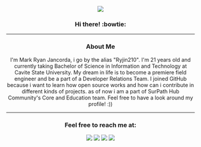 <p align="center"><img src="https://user-images.githubusercontent.com/77573336/130726998-dba03447-91e1-43f7-a5dc-8f867015f091.jpg"></p>

<h3 align="center">Hi there! :bowtie:</h3>

_________________

<h3 align="center">About Me</h3>

<p align="center">I'm Mark Ryan Jancorda, i go by the alias "Ryjin210". I'm 21 years old and currently taking Bachelor of Science in Information and Technology at Cavite State University. My dream in life is to become a premiere field engineer and be a part of a Developer Relations Team. I joined GitHub because i want to learn how open source works and how can i contribute in different kinds of projects. as of now i am a part of SurPath Hub Community's Core and Education team. Feel free to have a look around my profile! :))</p>

_________________

<h3 align="center">Feel free to reach me at:</h3>

<p align="center"><a href="https://www.facebook.com/Ryjin210/"><img src="https://img.shields.io/badge/Facebook-1877F2?style=for-the-badge&logo=facebook&logoColor=white"></a>
<a href="https://www.linkedin.com/in/mark-ryan-jancorda-6916a6204/"><img src="https://img.shields.io/badge/LinkedIn-0077B5?style=for-the-badge&logo=linkedin&logoColor=white"></a>
<a href="https://twitter.com/Ryjinx210"><img src="https://img.shields.io/badge/Twitter-1DA1F2?style=for-the-badge&logo=twitter&logoColor=white"></a>
<a href="https://www.youtube.com/channel/UCyESp1RtvMEBPWJlAyBuWmA"><img src="https://img.shields.io/badge/YouTube-FF0000?style=for-the-badge&logo=youtube&logoColor=white"></a></p>










